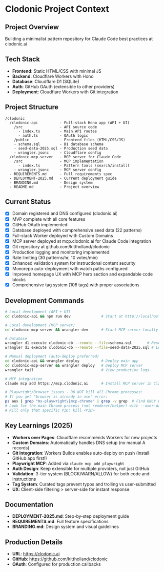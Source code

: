 # Clodonic Project Context

## Project Overview
Building a minimalist pattern repository for Claude Code best practices at clodonic.ai

## Tech Stack
- **Frontend**: Static HTML/CSS with minimal JS
- **Backend**: Cloudflare Workers with Hono
- **Database**: Cloudflare D1 (SQLite)
- **Auth**: GitHub OAuth (extensible to other providers)
- **Deployment**: Cloudflare Workers with Git integration

## Project Structure
```
/clodonic
  /clodonic-api          - Full-stack Hono app (API + UI)
    /src                 - API source code
      - index.ts         - Main API routes
      - auth.ts          - OAuth logic  
    /public              - Frontend files (HTML/CSS/JS)
    - schema.sql         - D1 database schema
    - seed-data-2025.sql - Production seed data
    - wrangler.jsonc     - Cloudflare config
  /clodonic-mcp-server   - MCP server for Claude Code
    /src                 - MCP implementation
      - index.ts         - Pattern tools (search/install)
    - wrangler.jsonc     - MCP server config
  - REQUIREMENTS.md      - Full requirements spec
  - DEPLOYMENT-2025.md   - Current deployment guide
  - BRANDING.md          - Design system
  - README.md            - Project overview
```

## Current Status
- [x] Domain registered and DNS configured (clodonic.ai)
- [x] MVP complete with all core features
- [x] GitHub OAuth implemented
- [x] Database deployed with comprehensive seed data (22 patterns)
- [x] Full-stack Worker deployed with Custom Domains
- [x] MCP server deployed at mcp.clodonic.ai for Claude Code integration
- [x] Git repository at github.com/kittholland/clodonic
- [x] Production logging and monitoring implemented
- [x] Rate limiting (30 patterns/hr, 10 votes/min)
- [x] Enhanced validation system for instructional content security
- [x] Monorepo auto-deployment with watch paths configured
- [x] Improved homepage UX with MCP hero section and expandable code blocks
- [x] Comprehensive tag system (108 tags) with proper associations

## Development Commands
```bash
# Local development (API + UI)
cd clodonic-api && npm run dev              # Start at http://localhost:8787

# Local development (MCP server)  
cd clodonic-mcp-server && wrangler dev      # Start MCP server locally

# Database
wrangler d1 execute clodonic-db --remote --file=schema.sql       # Reset schema
wrangler d1 execute clodonic-db --remote --file=seed-data-2025.sql # Load seed data

# Manual deployment (auto-deploy preferred)
cd clodonic-api && wrangler deploy          # Deploy main app
cd clodonic-mcp-server && wrangler deploy   # Deploy MCP server
wrangler tail                               # View production logs

# MCP integration
claude mcp add https://mcp.clodonic.ai      # Install MCP server in Claude Code

# Playwright/Browser issues - DO NOT kill all Chrome processes!
# If you get "browser is already in use" error:
ps aux | grep "ms-playwright\|mcp-chrome" | grep -v grep  # Find ONLY Playwright processes
# Look for the main Chrome process (not renderer/helper) with --user-data-dir=.../ms-playwright/mcp-chrome
# Kill only that specific PID: kill <PID>
```

## Key Learnings (2025)
- **Workers over Pages**: Cloudflare recommends Workers for new projects
- **Custom Domains**: Automatically handles DNS setup (no manual A records)
- **Git Integration**: Workers Builds enables auto-deploy on push (install GitHub app first!)
- **Playwright MCP**: Added via `claude mcp add playwright`
- **Auth Design**: Keep extensible for multiple providers, not just GitHub
- **Validation**: 3-tier system (BLOCK/WARN/ALLOW) for both code and instructions
- **Tag System**: Curated tags prevent typos and trolling vs user-submitted
- **UX**: Client-side filtering > server-side for instant response

## Documentation
- **DEPLOYMENT-2025.md**: Step-by-step deployment guide
- **REQUIREMENTS.md**: Full feature specifications
- **BRANDING.md**: Design system and visual guidelines

## Production Details
- **URL**: https://clodonic.ai
- **GitHub**: https://github.com/kittholland/clodonic
- **OAuth**: Configured for production callbacks
